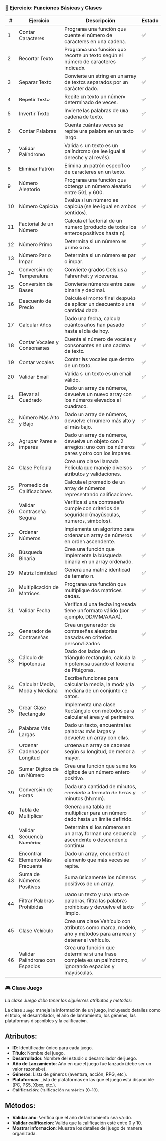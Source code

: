 ### 📝 **Ejercicio: Funciones Básicas y Clases**

| **#** | **Ejercicio**                  | **Descripción**                                                                                           | **Estado** |
|-------|---------------------------------|-----------------------------------------------------------------------------------------------------------|------------|
| 1     | Contar Caracteres              | Programa una función que cuente el número de caracteres en una cadena.                                    |       ✅      |
| 2     | Recortar Texto                 | Programa una función que recorte un texto según el número de caracteres indicado.                         |     ✅       |
| 3     | Separar Texto                  | Convierte un string en un array de textos separados por un carácter dado.                                 |     ✅       |
| 4     | Repetir Texto                  | Repite un texto un número determinado de veces.                                                           |        ✅     |
| 5     | Invertir Texto                 | Invierte las palabras de una cadena de texto.                                                             |   ✅        |
| 6     | Contar Palabras                | Cuenta cuántas veces se repite una palabra en un texto largo.                                             |        ✅      |
| 7     | Validar Palíndromo             | Valida si un texto es un palíndromo (se lee igual al derecho y al revés).                                 |        ✅    |
| 8     | Eliminar Patrón                | Elimina un patrón específico de caracteres en un texto.                                                   |        ✅    |
| 9     | Número Aleatorio               | Programa una función que obtenga un número aleatorio entre 501 y 600.                                     |       ✅      |
| 10    | Número Capicúa                 | Evalúa si un número es capicúa (se lee igual en ambos sentidos).                                          |        ✅    |
| 11    | Factorial de un Número         | Calcula el factorial de un número (producto de todos los enteros positivos hasta n).                     |     ✅       |
| 12    | Número Primo                   | Determina si un número es primo o no.                                                                      |     ✅       |
| 13    | Número Par o Impar             | Determina si un número es par o impar.                                                                     |      ✅      |
| 14    | Conversión de Temperatura      | Convierte grados Celsius a Fahrenheit y viceversa.                                                        |        ✅     |
| 15    | Conversión de Bases            | Convierte números entre base binaria y decimal.                                                            |     ✅       |
| 16    | Descuento de Precio            | Calcula el monto final después de aplicar un descuento a una cantidad dada.                               |       ✅     |
| 17    | Calcular Años                  | Dado una fecha, calcula cuántos años han pasado hasta el día de hoy.                                      |      ✅      |
| 18    | Contar Vocales y Consonantes   | Cuenta el número de vocales y consonantes en una cadena de texto.                                          |     ✅       |
| 19    | Contar vocales             | Contar las vocales que dentro de un texto.                                                                    |      ✅      |
| 20    | Validar Email                  | Valida si un texto es un email válido.                                                                     |     ✅       |
| 21    | Elevar al Cuadrado             | Dado un array de números, devuelve un nuevo array con los números elevados al cuadrado.                   |        ✅    |
| 22    | Número Más Alto y Bajo         | Dado un array de números, devuelve el número más alto y el más bajo.                                       |        ✅    |
| 23    | Agrupar Pares e Impares        | Dado un array de números, devuelve un objeto con 2 arreglos: uno con los números pares y otro con los impares. |      ✅      |
| 24    | Clase Película                 | Crea una clase llamada Película que maneje diversos atributos y validaciones.                             |  ✅      |
| 25    | Promedio de Calificaciones     | Calcula el promedio de un array de números representando calificaciones.                                  |     ✅       |
| 26    | Validar Contraseña Segura      | Verifica si una contraseña cumple con criterios de seguridad (mayúsculas, números, símbolos).             |       ✅      |
| 27    | Ordenar Números                | Implementa un algoritmo para ordenar un array de números en orden ascendente.                            |       ✅     |
| 28    | Búsqueda Binaria               | Crea una función que implemente la búsqueda binaria en un array ordenado.                                 |       ✅      |
| 29    | Matriz Identidad               | Genera una matriz identidad de tamaño n.                                                                  |   ✅         |
| 30    | Multiplicación de Matrices     | Programa una función que multiplique dos matrices dadas.                                                  |    ✅        |
| 31    | Validar Fecha                  | Verifica si una fecha ingresada tiene un formato válido (por ejemplo, DD/MM/AAAA).                        |        ✅     |
| 32    | Generador de Contraseñas       | Crea un generador de contraseñas aleatorias basadas en criterios personalizados.                          |       ✅      |
| 33    | Cálculo de Hipotenusa          | Dado dos lados de un triángulo rectángulo, calcula la hipotenusa usando el teorema de Pitágoras.          |        ✅    |
| 34    | Calcular Media, Moda y Mediana | Escribe funciones para calcular la media, la moda y la mediana de un conjunto de datos.                   |    ✅        |
| 35    | Crear Clase Rectángulo         | Implementa una clase Rectángulo con métodos para calcular el área y el perímetro.                       |        ✅     |
| 36    | Palabras Más Largas            | Dado un texto, encuentra las palabras más largas y devuelve un array con ellas.                           |     ✅       |
| 37    | Ordenar Cadenas por Longitud   | Ordena un array de cadenas según su longitud, de menor a mayor.                                           |       ✅   |
| 38    | Sumar Dígitos de un Número     | Crea una función que sume los dígitos de un número entero positivo.                                       |         ✅   |
| 39    | Conversión de Horas            | Dada una cantidad de minutos, convierte a formato de horas y minutos (hh:mm).                             |          ✅  |
| 40    | Tabla de Multiplicar           | Genera una tabla de multiplicar para un número dado hasta un límite definido.                             |        ✅    |
| 41    | Validar Secuencia Numérica     | Determina si los números en un array forman una secuencia ascendente o descendente continua.              |         ✅   |
| 42    | Encontrar Elemento Más Frecuente | Dado un array, encuentra el elemento que más veces se repite.                                              |     ✅       |
| 43    | Suma de Números Positivos      | Suma únicamente los números positivos de un array.                                                        |         ✅    |
| 44    | Filtrar Palabras Prohibidas    | Dado un texto y una lista de palabras, filtra las palabras prohibidas y devuelve el texto limpio.         |         ✅   |
| 45    | Clase Vehículo                 | Crea una clase Vehículo con atributos como marca, modelo, año y métodos para arrancar y detener el vehículo. |        ✅     |
| 46    | Validar Palíndromo con Espacios | Crea una función que determine si una frase completa es un palíndromo, ignorando espacios y mayúsculas.    |     ✅       |


### 🎮 Clase Juego

_La clase Juego debe tener los siguientes atributos y métodos:_

La clase `Juego` maneja la información de un juego, incluyendo detalles como el título, el desarrollador, el año de lanzamiento, los géneros, las plataformas disponibles y la calificación.

## Atributos:
- **ID**: Identificador único para cada juego.
- **Título**: Nombre del juego.
- **Desarrollador**: Nombre del estudio o desarrollador del juego.
- **Año de Lanzamiento**: Año en que el juego fue lanzado (debe ser un valor razonable).
- **Géneros**: Lista de géneros (aventura, acción, RPG, etc.).
- **Plataformas**: Lista de plataformas en las que el juego está disponible (PC, PS5, Xbox, etc.).
- **Calificación**: Calificación numérica (0-10).

## Métodos:
- **Validar año**: Verifica que el año de lanzamiento sea válido.
- **Validar calificacion**: Valida que la calificación esté entre 0 y 10.
- **Mostrar informacion**: Muestra los detalles del juego de manera organizada.